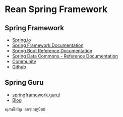 # Rean Spring Framework

## Spring Framework
  - [Spring.io](https://spring.io/projects/spring-boot)
  - [Spring Framework Documentation](https://docs.spring.io/spring-framework/docs/current/reference/html/)
  - [Spring Boot Reference Documentation](https://docs.spring.io/spring-boot/docs/current/reference/html/)
  - [Spring Data Commons - Reference Documentation](https://docs.spring.io/spring-data/commons/docs/current/reference/html/)
  - [Community](https://spring.io/community)
  - [Github](https://github.com/spring-projects)
## Spring Guru
  - [springframework.guru/](https://springframework.guru/)
  - [Blog](https://springframework.guru/blog/)




```bash
សុភាសិតខ្មែរ តក់ៗពេញបំពង់
```
